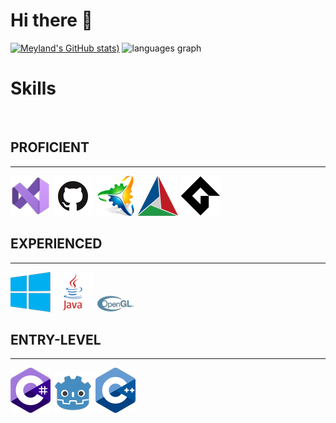 <p align="center"> 
  
# Hi there 👋

[![Meyland's GitHub stats](https://github-readme-stats.vercel.app/api?username=MeylandMan&locale=en&hide_title=false&show_icons=true&theme=onedark))](https://github.com/anuraghazra/github-readme-stats)
![languages graph](https://github-readme-stats.vercel.app/api/top-langs/?username=MeylandMan&locale=en&hide_border=false&hide_title=false&show_icons=true&theme=onedark\&layout=compact&langs_count=6)

# Skills
</br>

## PROFICIENT
  ---
![](https://github.com/MeylandMan/photos/blob/main/Visual_Studio.png)
![](https://github.com/MeylandMan/photos/blob/main/GitHUB.png)
![](https://github.com/MeylandMan/photos/blob/main/premake5.png)
![](https://github.com/MeylandMan/photos/blob/main/Cmake.png)
![](https://github.com/MeylandMan/photos/blob/main/gamemaker.png)
</br>

## EXPERIENCED
  ---
![](https://github.com/MeylandMan/photos/blob/main/windows.png)
![](https://github.com/MeylandMan/photos/blob/main/Java.png)
![](https://github.com/MeylandMan/photos/blob/main/opengl.png)
</br>
  
## ENTRY-LEVEL
---
![](https://github.com/MeylandMan/photos/blob/main/cs.png)
![](https://github.com/MeylandMan/photos/blob/main/godot.png)
![](https://github.com/MeylandMan/photos/blob/main/Cpp.png)
</p>

</br>
